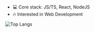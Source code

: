 
- 💻 Core stack: JS/TS, React, NodeJS
- 🔥 Interested in Web Development

  
![Top Langs](https://github-readme-stats.vercel.app/api/top-langs/?username=eloleksiy&layout=compact)
